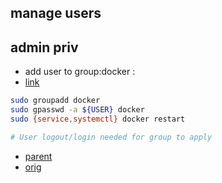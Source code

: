 manage users
----

admin priv
-----
- add user to group:docker :
- [link](http://www.snip2code.com/Snippet/198806/Add-user-to-docker-group-to-avoid-sudo)

```bash
sudo groupadd docker
sudo gpasswd -a ${USER} docker
sudo {service,systemctl} docker restart

# User logout/login needed for group to apply
```

- [parent](https://github.com/brownman/docker-images/commit/6469087c907cbc5f0afe0d3e08a08f77a15137a5)
- [orig](https://github.com/pgolm/docker-gitlab-ci-runner)
